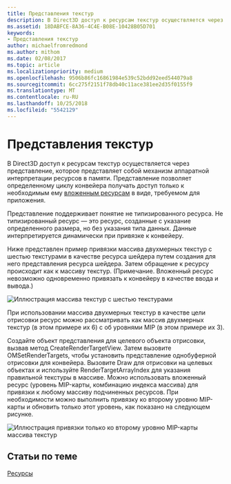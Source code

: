 ```yaml
---
title: Представления текстур
description: В Direct3D доступ к ресурсам текстур осуществляется через представление, которое представляет собой механизм аппаратной интерпретации ресурсов в памяти.
ms.assetid: 18DABFCE-8A36-4C4E-B08E-10428B05D701
keywords:
- Представления текстур
author: michaelfromredmond
ms.author: mithom
ms.date: 02/08/2017
ms.topic: article
ms.localizationpriority: medium
ms.openlocfilehash: 9506b86fc16861984e539c52bdd92eed544079a8
ms.sourcegitcommit: 6cc275f2151f78db40c11ace381ee2d35f0155f9
ms.translationtype: MT
ms.contentlocale: ru-RU
ms.lasthandoff: 10/25/2018
ms.locfileid: "5542129"
---
```

# <a name="texture-views"></a>Представления текстур


В Direct3D доступ к ресурсам текстур осуществляется через представление, которое представляет собой механизм аппаратной интерпретации ресурсов в памяти. Представление позволяет определенному циклу конвейера получать доступ только к необходимым ему [вложенным ресурсам](resource-types.md) в виде, требуемом для приложения.

Представление поддерживает понятие не типизированного ресурса. Не типизированный ресурс — это ресурс, созданные с указание определенного размера, но без указания типа данных. Данные интерпретируется динамически при привязке к конвейеру.

Ниже представлен пример привязки массива двухмерных текстур с шестью текстурами в качестве ресурса шейдера путем создания для него представления ресурса шейдера. Затем обращение к ресурсу происходит как к массиву текстур. (Примечание. Вложенный ресурс невозможно одновременно привязать к конвейеру в качестве ввода и вывода.)

![Иллюстрация массива текстур с шестью текстурами](images/d3d10-cube-texture-faces.png)

При использовании массива двухмерных текстур в качестве цели отрисовки ресурс можно рассматривать как массив двухмерных текстур (в этом примере их 6) с об уровнями MIP (в этом примере их 3).

Создайте объект представления для целевого объекта отрисовки, вызвав метод CreateRenderTargetView. Затем вызовите OMSetRenderTargets, чтобы установить представление однобуферной отрисовки для конвейера. Вызовите Draw для отрисовки на целевых объектах и используйте RenderTargetArrayIndex для указания правильной текстуры в массиве. Можно использовать вложенный ресурс (уровень MIP-карты, комбинацию индекса массива) для привязки к любому массиву подчиненных ресурсов. При необходимости можно выполнить привязку ко второму уровню MIP-карты и обновить только этот уровень, как показано на следующем рисунке.

![Иллюстрация привязки только ко второму уровню MIP-карты массива текстур](images/d3d10-cube-texture-faces-subresource.png)

## <a name="span-idrelated-topicsspanrelated-topics"></a><span id="related-topics"></span>Статьи по теме


[Ресурсы](resources.md)

 

 




